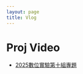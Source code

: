 ```yaml
---
layout: page
title: Vlog
---
```


# Proj Video
- [2025數位實驗第十組專題](https://www.youtube.com/watch?v=kPIswF3JSU8)
